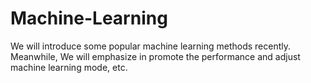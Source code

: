 # Machine-Learning
We will introduce some popular machine learning methods recently. Meanwhile, We will emphasize in promote the performance and adjust machine learning mode, etc. 
